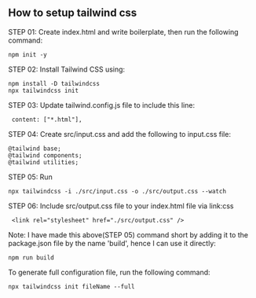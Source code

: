 ## How to setup tailwind css

STEP 01: Create index.html and write boilerplate, then run the following command:

```
npm init -y
```

STEP 02: Install Tailwind CSS using:

```
npm install -D tailwindcss
npx tailwindcss init
```

STEP 03: Update tailwind.config.js file to include this line:

```
 content: ["*.html"],
```

STEP 04: Create src/input.css and add the following to input.css file:

```
@tailwind base;
@tailwind components;
@tailwind utilities;
```

STEP 05: Run

```
npx tailwindcss -i ./src/input.css -o ./src/output.css --watch
```

STEP 06: Include src/output.css file to your index.html file via link:css

```
 <link rel="stylesheet" href="./src/output.css" />
```

Note: I have made this above(STEP 05) command short by adding it to the package.json file by the name 'build', hence I can use it directly:

```
npm run build
```

To generate full configuration file, run the following command:

```
npx tailwindcss init fileName --full
```
